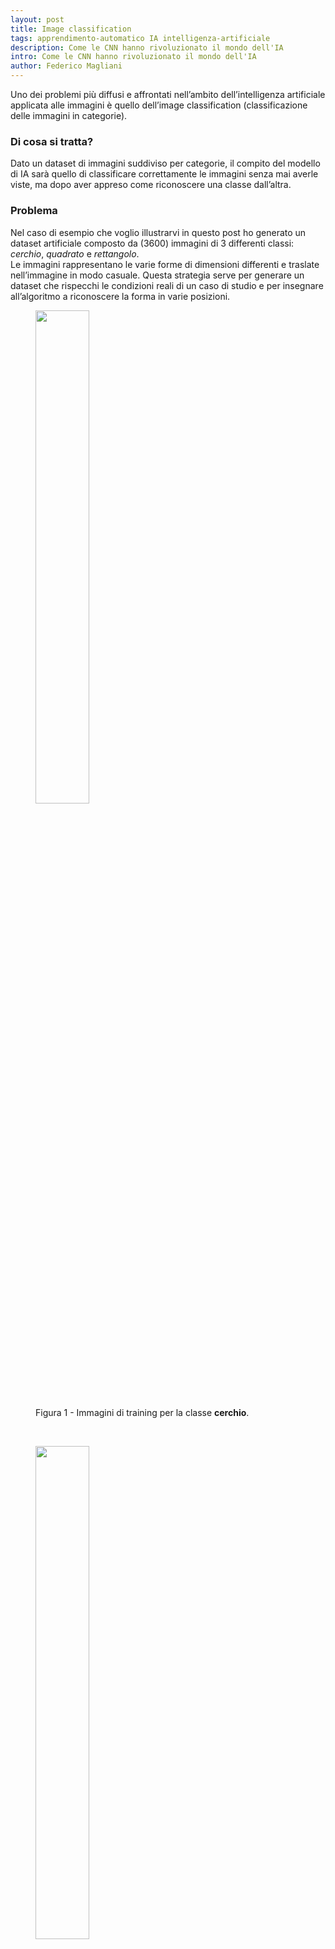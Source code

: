 ```yaml
---
layout: post
title: Image classification
tags: apprendimento-automatico IA intelligenza-artificiale
description: Come le CNN hanno rivoluzionato il mondo dell'IA
intro: Come le CNN hanno rivoluzionato il mondo dell'IA
author: Federico Magliani
---
```


<script async src="https://www.googletagmanager.com/gtag/js?id=G-DKE7V23TS7"></script>
<script>
  window.dataLayer = window.dataLayer || [];
  function gtag(){dataLayer.push(arguments);}
  gtag('js', new Date());

  gtag('config', 'G-DKE7V23TS7');
</script>

Uno dei problemi più diffusi e affrontati nell’ambito dell’intelligenza artificiale applicata alle immagini è quello dell’image classification (classificazione delle immagini in categorie).

### Di cosa si tratta?
Dato un dataset di immagini suddiviso per categorie, il compito del modello di IA sarà quello di classificare correttamente le immagini senza mai averle viste, ma dopo aver appreso come riconoscere una classe dall’altra.

### Problema

Nel caso di esempio che voglio illustrarvi in questo post ho generato un dataset artificiale composto da (3600) immagini di 3 differenti classi: *cerchio*, *quadrato* e *rettangolo*.
<br>Le immagini rappresentano le varie forme di dimensioni differenti e traslate nell’immagine in modo casuale. Questa strategia serve per generare un dataset che rispecchi le condizioni reali di un caso di studio e per insegnare all’algoritmo a riconoscere la forma in varie posizioni.

<figure>
<img src='http://fmaglia.github.io/assets/images/train_circle.gif' style="width:45%">
  <figcaption>Figura 1 - Immagini di training per la classe <b>cerchio</b>.</figcaption>
</figure>
<br>
<figure>
<img src='http://fmaglia.github.io/assets/images/train_rectangle.gif' style="width:45%">
  <figcaption>Figura 2 - Immagini di training per la classe <b>rettangolo</b>. </figcaption>
</figure>
<br>
<figure>
<img src='http://fmaglia.github.io/assets/images/train_square.gif' style="width:45%">
  <figcaption>Figura 3 - Immagini di training per la classe <b>quadrato</b>. </figcaption>
</figure>

Il dataset è stato suddiviso in train set (3000 immagini - 80%) e test set (600 immagini - 20%). È sempre importante che il modello di machine learning abbia dati a disposizione su cui allenarsi. 
La maggior parte degli insuccessi in campo IA sono dovuti alla mancanza di dati. Spesso quindi IA e big data sono correlati, perché solo con tanti dati certi tipi di problemi riescono ad essere affrontati e risolti in maniera efficace. 
<br>
Ci sarebbe poi da discutere sul tipo di dati disponibili e sulla loro qualità. 
La qualità dei dati è importante per rendere più robusto il modello di intelligenza artificiale. È importante sapere che etichettare i dati richiede un lavoro accurato che aiuta ad incrementare la qualità dei dati ottenuti. Esiste, ad esempio, un servizio fornito da Amazon che permette di subappaltare l’attività di etichettatura dei dati ad un costo risibile per singola immagine.

### CNN

Le reti neurali convoluzionali sono un’estensione delle reti neurali artificiali, in cui viene introdotto l’elemento convoluzione. Questo elemento è molto utile nell’ambito della visione artificiale. Permette, se utilizzato correttamente, di insegnare alla rete a riconoscere elementi nelle immagini (partendo da pochi pixel a pattern sempre più evoluti). 
<br>
I neuroni sono inizialmente inizializzati con valori randomici, poi nel corso dell’allenamento del modello variano per adattarsi ai dati dei training.

<figure>
<img src='http://fmaglia.github.io/assets/images/CNN.png' style="width:45%">
  <figcaption>Figura 4 - CNN utilizzata per la risoluzione del problema. I primi due livelli rappresentano blocchi convolutivi (dopo il primo blocco viene anche applicato il pooling), mentre i successivi blocchi sono fully-connected. </figcaption>
</figure>


### Come progettare la rete (i vari livelli) e il numero di neuroni?

In questo caso, la rete prevede due livelli in cui viene applicata la convoluzione; dopo la prima convoluzione viene applicato il max-pooling per ridurre la feature maps estratta dopo l’applicazione del primo filtro. Gli ultimi livelli sono fully-connected e sono reti neurali artificiali (introdotte nel post precedente). Nell’ultimo livello l’uscita è rappresentata da 4 neuroni. 
<br>
<br>
#### Nota bene:
è stato introdotto il dropout (probability=0.1) negli ultimi livelli della rete neurale.
<br>
Per implementare la CNN ho utilizzato la libreria PyTorch.
<br>
La loss utilizzata è la cross entropy. L’andamento delle training e validation loss è riportato nel grafico seguente.
<figure>
<img src='http://fmaglia.github.io/assets/images/losses.png' style="width:45%">
  <figcaption>Figura 5 - Sull'asse delle ascisse sono riportate le epoche, mentre sulle asse delle ordinate sono riportati i valori della loss. </figcaption>
</figure>
<br>
Dopo 6 epoche si può notare che la rete ha già imparato a discriminare e classificare le immagini. Successivamente la loss tende a salire quindi significa che la rete non sta continuando ad apprendere, anzi tende a dimenticare.

### Risultati

<figure>
<img src='http://fmaglia.github.io/assets/images/test_accuracy.png' style="width:60%">
  <figcaption>Figura 6 - Sull'asse delle ascisse sono riportate le epoche, mentre sulle asse delle ordinate è riportata l'accuratezza di classificazione. </figcaption>
</figure>
 <br>
Ecco il grafico dell’accuracy sul test (deve essere calcolata SOLO sul test set). Come si può notare l’accuratezza del modello è di circa <b>94%</b>, cioè vuol dire che in oltre 9 casi su 10 la rete riesce a distinguere un’immagine di un cerchio rispetto ad immagini contenenti quadrati o rettangoli.
Verso la sesta epoca si raggiunge un picco, che è in linea con l’andamento delle loss del grafico precedente.


[Homepage](../../../index)
 
<div style='border:1px solid white'>
  <table><tr><td style='width:30%'><img src='http://magliani.altervista.org/images/office_round.png' style='width:35%'> 
    <br><b>Federico Magliani</b>
  <td>Sono appassionato di Intelligenza Artificiale e nel 2020 ho ricevuto il Ph.D. in Visione Artificiale presso l'Università degli Studi di Parma.
  <br>Se vuoi ricevere maggiori informazioni sull'articolo o sui progetti che sto svolgendo visita il mio <a href='http://magliani.altervista.org' target='_blank'>sito web</a>.
    
<a href="https://www.iubenda.com/privacy-policy/15191098" class="iubenda-white iubenda-noiframe iubenda-embed iubenda-noiframe " title="Privacy Policy ">Privacy Policy</a><script type="text/javascript">(function (w,d) {var loader = function () {var s = d.createElement("script"), tag = d.getElementsByTagName("script")[0]; s.src="https://cdn.iubenda.com/iubenda.js"; tag.parentNode.insertBefore(s,tag);}; if(w.addEventListener){w.addEventListener("load", loader, false);}else if(w.attachEvent){w.attachEvent("onload", loader);}else{w.onload = loader;}})(window, document);</script>
